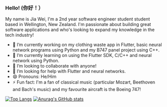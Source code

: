 ### Hello! (你好！）

My name is Jia Wei, I'm a 2nd year software engineer student student based in Wellington, New Zealand. I'm passionate about building great software applications  and who's looking to expand my knowledge in the tech industry! 

- 🔭 I’m currently working on my clothing waste app in Flutter, basic neural network programs using Python and my B747 panel project using C++.
- 🌱 I’m currently learning on using the Flutter SDK, C/C++ and neural network using Python.
- 👯 I’m looking to collaborate with anyone!
- 🤔 I’m looking for help with Flutter and neural networks.
- 😄 Pronouns: He/Him
- ⚡ Fun fact: I'm a fan of classical music (particular Mozart, Beethoven and Bach's music) and my favourite aircraft is the Boeing 747!

[![Top Langs](https://github-readme-stats.vercel.app/api/top-langs/?username=JWL16038&langs_count=10)](https://github.com/anuraghazra/github-readme-stats)
[![Anurag's GitHub stats](https://github-readme-stats.vercel.app/api?username=JWL16038&count_private=true)](https://github.com/anuraghazra/github-readme-stats)
<!--
**JWL16038/JWL16038** is a ✨ _special_ ✨ repository because its `README.md` (this file) appears on your GitHub profile.

Here are some ideas to get you started:

- 🔭 I’m currently working on ...
- 🌱 I’m currently learning ...
- 👯 I’m looking to collaborate on ...
- 🤔 I’m looking for help with ...
- 💬 Ask me about ...
- 📫 How to reach me: ...
- 😄 Pronouns: ...
- ⚡ Fun fact: ...
-->
